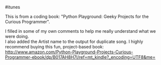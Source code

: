 #itunes

This is from a coding book: "Python Playground: Geeky Projects for the Curious Programmer".

I filled in some of my own comments to help me really understand what we were doing.  
I also added the Artist name to the output for duplicate song.
I highly recommend buying this fun, project-based book:  
http://www.amazon.com/Python-Playground-Projects-Curious-Programmer-ebook/dp/B017AH8H7I/ref=mt_kindle?_encoding=UTF8&me=